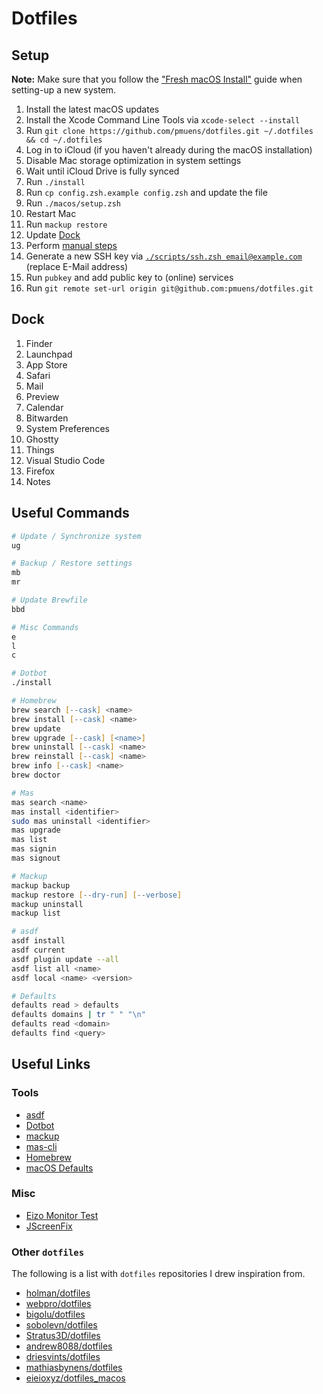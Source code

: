# Dotfiles

## Setup

**Note:** Make sure that you follow the ["Fresh macOS Install"](./MACOS-INSTALL.md) guide when setting-up a new system.

1. Install the latest macOS updates
2. Install the Xcode Command Line Tools via `xcode-select --install`
3. Run `git clone https://github.com/pmuens/dotfiles.git ~/.dotfiles && cd ~/.dotfiles`
4. Log in to iCloud (if you haven't already during the macOS installation)
5. Disable Mac storage optimization in system settings
6. Wait until iCloud Drive is fully synced
7. Run `./install`
8. Run `cp config.zsh.example config.zsh` and update the file
9. Run `./macos/setup.zsh`
10. Restart Mac
11. Run `mackup restore`
12. Update [Dock](#dock)
13. Perform [manual steps](./MANUAL-STEPS.md)
14. Generate a new SSH key via [`./scripts/ssh.zsh email@example.com`](./scripts/ssh.zsh) (replace E-Mail address)
15. Run `pubkey` and add public key to (online) services
16. Run `git remote set-url origin git@github.com:pmuens/dotfiles.git`

## Dock

1. Finder
2. Launchpad
3. App Store
4. Safari
5. Mail
6. Preview
7. Calendar
8. Bitwarden
9. System Preferences
10. Ghostty
11. Things
12. Visual Studio Code
13. Firefox
14. Notes

## Useful Commands

```zsh
# Update / Synchronize system
ug

# Backup / Restore settings
mb
mr

# Update Brewfile
bbd

# Misc Commands
e
l
c

# Dotbot
./install

# Homebrew
brew search [--cask] <name>
brew install [--cask] <name>
brew update
brew upgrade [--cask] [<name>]
brew uninstall [--cask] <name>
brew reinstall [--cask] <name>
brew info [--cask] <name>
brew doctor

# Mas
mas search <name>
mas install <identifier>
sudo mas uninstall <identifier>
mas upgrade
mas list
mas signin
mas signout

# Mackup
mackup backup
mackup restore [--dry-run] [--verbose]
mackup uninstall
mackup list

# asdf
asdf install
asdf current
asdf plugin update --all
asdf list all <name>
asdf local <name> <version>

# Defaults
defaults read > defaults
defaults domains | tr " " "\n"
defaults read <domain>
defaults find <query>
```

## Useful Links

### Tools

- [asdf](https://asdf-vm.com)
- [Dotbot](https://github.com/anishathalye/dotbot)
- [mackup](https://github.com/lra/mackup)
- [mas-cli](https://github.com/mas-cli/mas)
- [Homebrew](https://brew.sh)
- [macOS Defaults](https://macos-defaults.com)

### Misc

- [Eizo Monitor Test](https://www.eizo.de/monitortest/)
- [JScreenFix](https://www.jscreenfix.com)

### Other `dotfiles`

The following is a list with `dotfiles` repositories I drew inspiration from.

- [holman/dotfiles](https://github.com/holman/dotfiles)
- [webpro/dotfiles](https://github.com/webpro/dotfiles)
- [bigolu/dotfiles](https://github.com/bigolu/dotfiles)
- [sobolevn/dotfiles](https://github.com/sobolevn/dotfiles)
- [Stratus3D/dotfiles](https://github.com/Stratus3D/dotfiles)
- [andrew8088/dotfiles](https://github.com/andrew8088/dotfiles)
- [driesvints/dotfiles](https://github.com/driesvints/dotfiles)
- [mathiasbynens/dotfiles](https://github.com/mathiasbynens/dotfiles)
- [eieioxyz/dotfiles_macos](https://github.dev/eieioxyz/dotfiles_macos)
